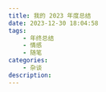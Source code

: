 ```yaml
---
title: 我的 2023 年度总结
date: 2023-12-30 18:04:58
tags:
    - 年终总结
    - 情感
    - 随笔
categories: 
	- 杂谈
description: 
---
```

